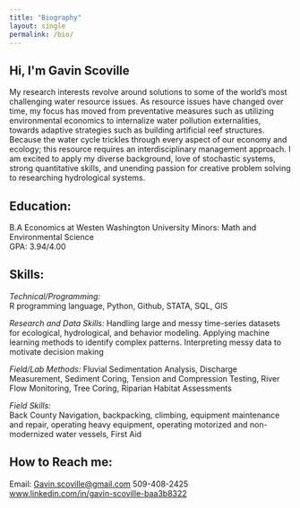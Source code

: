 ```yaml
---
title: "Biography"
layout: single
permalink: /bio/
---
```


## Hi, I'm Gavin Scoville
My research interests revolve around solutions to some of the world’s most challenging water resource issues. As resource issues have changed over time, my focus has moved from preventative measures such as utilizing environmental economics to internalize water pollution externalities, towards adaptive strategies such as building artificial reef structures. Because the water cycle trickles through every aspect of our economy and ecology; this resource requires an interdisciplinary management approach. I am excited to apply my diverse background, love of stochastic systems, strong quantitative skills, and unending passion for creative problem solving to researching hydrological systems.

## Education: 
B.A Economics at Westen Washington University
Minors: Math and Environmental Science  
GPA: 3.94/4.00 

## Skills: 
*Technical/Programming:*  
    R programming language, Python, Github, STATA, SQL, GIS

*Research and Data Skills:* 
    Handling large and messy time-series datasets for ecological, hydrological, and behavior modeling. Applying machine learning methods to identify complex patterns. Interpreting messy data to motivate decision making

*Field/Lab Methods:* 
    Fluvial Sedimentation Analysis, Discharge Measurement, Sediment Coring, Tension and Compression Testing, River Flow Monitoring, Tree Coring, Riparian Habitat Assessments

*Field Skills:*  
    Back County Navigation, backpacking, climbing, equipment maintenance and repair, operating heavy equipment, operating motorized and non-modernized water vessels, First Aid

## How to Reach me: 
Email: Gavin.scoville@gmail.com 
509-408-2425
www.linkedin.com/in/gavin-scoville-baa3b8322

